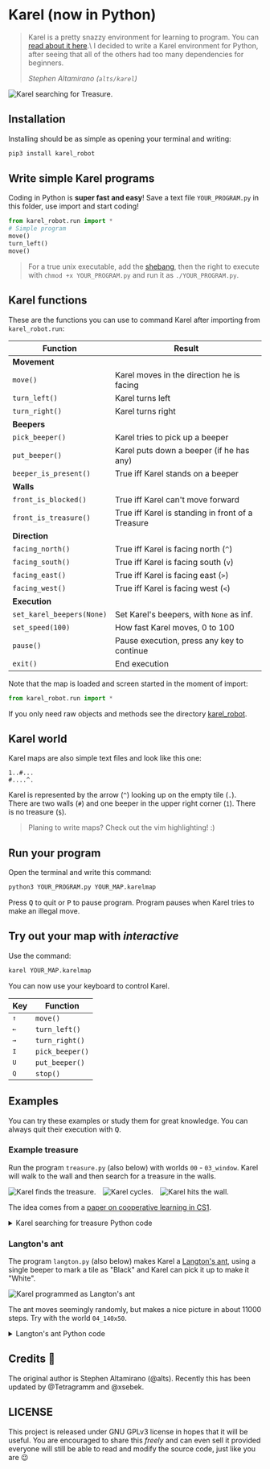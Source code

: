 # Karel (now in Python)

> Karel is a pretty snazzy environment for learning to program.
> You can [read about it here](https://en.wikipedia.org/wiki/Karel_(programming_language)).\
> I decided to write a Karel environment for Python, after seeing that all of the others
> had too many dependencies for beginners.
>
> *Stephen Altamirano (`alts/karel`)*

![Karel searching for Treasure.](https://raw.githubusercontent.com/xsebek/karel/master/images/introduction_00.gif)

## Installation

Installing should be as simple as opening your terminal and writing:
```bash
pip3 install karel_robot
```

## Write simple Karel programs

Coding in Python is **super fast and easy**!
Save a text file `YOUR_PROGRAM.py` in this folder, use import and start coding!

```python
from karel_robot.run import *
# Simple program
move()
turn_left()
move()
```

> For a true unix executable, add the [shebang](https://stackoverflow.com/a/19305076/11105559),
> then the right to execute with `chmod +x YOUR_PROGRAM.py` and run it as `./YOUR_PROGRAM.py`.



## Karel functions

These are the functions you can use to command Karel after importing from `karel_robot.run`:

| Function              | Result                                            |
|-----------------------|---------------------------------------------------|
| **Movement**          |                                                   |
| `move()`              | Karel moves in the direction he is facing         |
| `turn_left()`         | Karel turns left                                  |
| `turn_right()`        | Karel turns right                                 |
| **Beepers**           |                                                   |
| `pick_beeper()`       | Karel tries to pick up a beeper                   |
| `put_beeper()`        | Karel puts down a beeper (if he has any)          |
| `beeper_is_present()` | True iff Karel stands on a beeper                 |
| **Walls**             |                                                   |
| `front_is_blocked()`  | True iff Karel can't move forward                 |
| `front_is_treasure()` | True iff Karel is standing in front of a Treasure |
| **Direction**         |                                                   |
| `facing_north()`      | True iff Karel is facing north (`^`)              |
| `facing_south()`      | True iff Karel is facing south (`v`)              |
| `facing_east()`       | True iff Karel is facing east (`>`)               |
| `facing_west()`       | True iff Karel is facing west (`<`)               |
| **Execution**         |                                                   |
| `set_karel_beepers(None)`| Set Karel's beepers, with `None` as inf.       |
| `set_speed(100)`      | How fast Karel moves, 0 to 100                    |
| `pause()`             | Pause execution, press any key to continue        |
| `exit()`              | End execution                                     |


Note that the map is loaded and screen started in the moment of import:
```python
from karel_robot.run import *
```
If you only need raw objects and methods see the directory [karel_robot](./karel_robot).



## Karel world

Karel maps are also simple text files and look like this one:

    1..#...
    #....^.

Karel is represented by the arrow (`^`) looking up on the empty tile (`.`).\
There are two walls (`#`) and one beeper in the upper right corner (`1`).
There is no treasure (`$`).

> Planing to write maps? Check out the vim highlighting! :)



## Run your program

Open the terminal and write this command:

```bash
python3 YOUR_PROGRAM.py YOUR_MAP.karelmap
```

Press <kbd>Q</kbd> to quit or <kbd>P</kbd> to pause program.
Program pauses when Karel tries to make an illegal move.



## Try out your map with *interactive*

Use the command:
```bash
karel YOUR_MAP.karelmap
```

You can now use your keyboard to control Karel.

|     Key    |  Function       |
|------------|-----------------|
|<kbd>↑</kbd>| `move()`        |
|<kbd>←</kbd>| `turn_left()`   |
|<kbd>→</kbd>| `turn_right()`  |
|<kbd>I</kbd>| `pick_beeper()` |
|<kbd>U</kbd>| `put_beeper()`  |
|<kbd>Q</kbd>| `stop()`        |

## Examples

You can try these examples or study them for great knowledge.
You can always quit their execution with <kbd>Q</kbd>.

### Example treasure

Run the program `treasure.py` (also below) with worlds `00` - `03_window`.
Karel will walk to the wall and then search for a treasure in the walls.

![Karel finds the treasure.](https://raw.githubusercontent.com/xsebek/karel/master/images/introduction_00.gif)&emsp;![Karel cycles.](https://raw.githubusercontent.com/xsebek/karel/master/images/introduction_01.gif)&emsp;![Karel hits the wall.](https://raw.githubusercontent.com/xsebek/karel/master/images/introduction_03.gif)

The idea comes from a [paper on cooperative learning in CS1](https://dl.acm.org/doi/abs/10.1145/2492686).

<details>
  <summary>Karel searching for treasure Python code</summary>

  ```python
  from karel_robot.run import *
  
  while not front_is_blocked():
      move()
  
  while not front_is_treasure():
      turn_left()
      if front_is_blocked():
          turn_left()
      # FIX: add else
      move()
      turn_right()
  ```
</details>


### Langton's ant

The program `langton.py` (also below) makes Karel a [Langton's ant](https://en.wikipedia.org/wiki/Langton%27s_ant),
using a single beeper to mark a tile as "Black" and Karel can pick it up to make it "White".

![Karel programmed as Langton's ant](https://raw.githubusercontent.com/xsebek/karel/master/images/langtons_ant.gif)

The ant moves seemingly randomly, but makes a nice picture in about 11000 steps. Try with the world `04_140x50`.

<details>
  <summary>Langton's ant Python code</summary>

  ```python
  from karel_robot.run import *
  set_speed(100)

  while True:  # repeat
      if beeper_is_present:  # At a black square
          pick_beeper()          # flip the color of the square
          turn_left()            # turn 90° left
          move()                 # move forward one unit
      else:                  # At a white square
          put_beeper()           # flip the color of the square
          turn_right()           # turn 90° right
          move()                 # move forward one unit
  ```
</details>



## Credits 🤖

The original author is Stephen Altamirano (@alts).
Recently this has been updated by @Tetragramm and @xsebek.


## LICENSE

This project is released under GNU GPLv3 license in hopes that
it will be useful. You are encouraged to share this *freely* and can
even sell it provided everyone will still be able to read and modify
the source code, just like you are :wink:
